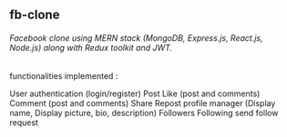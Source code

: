 ## fb-clone

###### Facebook clone using MERN stack (MongoDB, Express.js, React.js, Node.js) along with Redux toolkit and JWT.


functionalities implemented : 

User authentication (login/register)
Post
Like (post and comments)
Comment (post and comments)
Share
Repost
profile manager (Display name, Display picture, bio, description)
Followers
Following
send follow request
